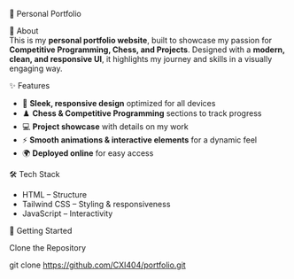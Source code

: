  🚀 Personal Portfolio  

 🌟 About  
This is my **personal portfolio website**, built to showcase my passion for **Competitive Programming, Chess, and Projects**. Designed with a **modern, clean, and responsive UI**, it highlights my journey and skills in a visually engaging way.  

 ✨ Features  
- 🎨 **Sleek, responsive design** optimized for all devices  
- ♟️ **Chess & Competitive Programming** sections to track progress  
- 💻 **Project showcase** with details on my work  
- ⚡ **Smooth animations & interactive elements** for a dynamic feel  
- 🌍 **Deployed online** for easy access  

 🛠️ Tech Stack  
- HTML – Structure  
- Tailwind CSS – Styling & responsiveness  
- JavaScript – Interactivity  

 🚀 Getting Started  
 
  Clone the Repository  

git clone https://github.com/CXI404/portfolio.git
